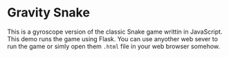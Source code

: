 # Gravity Snake

This is a gyroscope version of the classic Snake game writtin in JavaScript. This demo runs the game using Flask. You can use anyother web sever to run the game or simly open them `.html` file in your web browser somehow.
